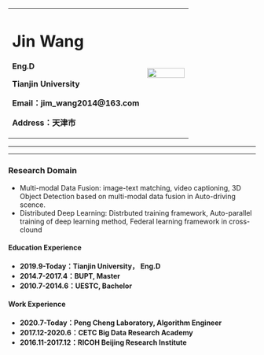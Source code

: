 <div>
<table border="0">
  <tr>
    <td width="75%">
      <h1>Jin Wang</h1>
      <p><b>Eng.D</b></p>
      <p><b>Tianjin University</b></p>
      <p><b>Email：jim_wang2014@163.com</b></p>
      <p><b>Address：天津市</b></p>
<!--       <p><a href="/index-en.html">English Version</a></p> -->
    </td>
    <td width="25%">
      <img src="/zhengjianzhao.jpg" width="100%">
    </td>
  </tr>
</table>
</div>

---


---

### Research Domain
- Multi-modal Data Fusion: image-text matching, video captioning, 3D Object Detection based on multi-modal data fusion in Auto-driving scence.
- Distributed Deep Learning: Distrbuted training framework, Auto-parallel training of deep learning method, Federal learning framework in cross-clound


#### Education Experience
- **2019.9-Today：Tianjin University， Eng.D**
- **2014.7-2017.4：BUPT, Master** 
- **2010.7-2014.6：UESTC, Bachelor**   

#### Work Experience
- **2020.7-Today：Peng Cheng Laboratory, Algorithm Engineer**
- **2017.12-2020.6：CETC Big Data Research Academy**
- **2016.11-2017.12：RICOH Beijing Research Institute**  

